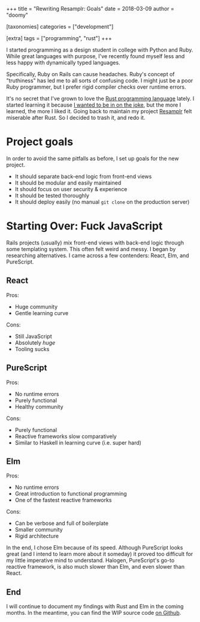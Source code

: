 +++
title = "Rewriting Resamplr: Goals"
date = 2018-03-09
author = "doomy"

[taxonomies]
categories = ["development"]

[extra]
tags = ["programming", "rust"]
+++

I started programming as a design student in college with Python and Ruby.  While great languages with purpose, I've recently found myself less and less happy with dynamically typed languages.  

Specifically, Ruby on Rails can cause headaches.  Ruby's concept of "truthiness" has led me to all sorts of confusing code.  I might just be a poor Ruby programmer, but I prefer rigid compiler checks over runtime errors.

It's no secret that I've grown to love the [Rust programming language](/tags/rust/) lately.  I started learning it because [I wanted to be in on the joke](https://reddit.com/r/programmingcirclejerk), but the more I learned, the more I liked it.  Going back to maintain my project [Resamplr](https://resamplr.com) felt miserable after Rust.  So I decided to trash it, and redo it.

# Project goals
In order to avoid the same pitfalls as before, I set up goals for the new project.

- It should separate back-end logic from front-end views
- It should be modular and easily maintained
- It should focus on user security & experience
- It should be tested thoroughly 
- It should deploy easily (no manual `git clone` on the production server)

# Starting Over: Fuck JavaScript
Rails projects (usually) mix front-end views with back-end logic through some templating system.  This often felt weird and messy.  I began by researching alternatives.  I came across a few contenders: React, Elm, and PureScript.

## React
Pros:

- Huge community
- Gentle learning curve

Cons:

- Still JavaScript
- Absolutely *huge*
- Tooling sucks

## PureScript
Pros: 

- No runtime errors
- Purely functional
- Healthy community

Cons:

- Purely functional
- Reactive frameworks slow comparatively
- Similar to Haskell in learning curve (i.e. super hard)

## Elm
Pros:

- No runtime errors
- Great introduction to functional programming
- One of the fastest reactive frameworks

Cons:

- Can be verbose and full of boilerplate
- Smaller community
- Rigid architecture 

In the end, I chose Elm because of its speed.  Although PureScript looks great (and I intend to learn more about it someday) it proved too difficult for my little imperative mind to understand.  Halogen, PureScript's go-to reactive framework, is also much slower than Elm, and even slower than React.

## End
I will continue to document my findings with Rust and Elm in the coming months.  In the meantime, you can find the WIP source code [on Github](https://github.com/resamplr/resamplr-web).